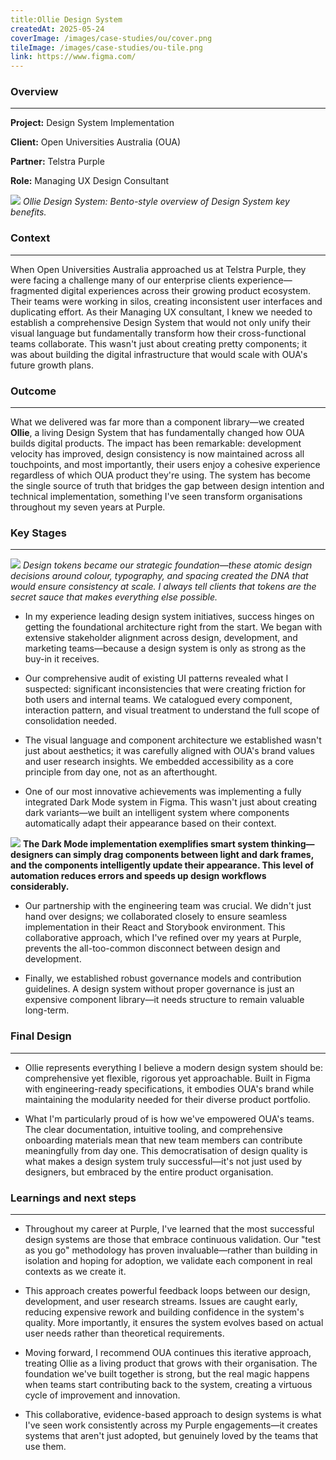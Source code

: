 ```yaml
---
title:Ollie Design System
createdAt: 2025-05-24
coverImage: /images/case-studies/ou/cover.png
tileImage: /images/case-studies/ou-tile.png
link: https://www.figma.com/
---
```


### Overview
---

**Project:** Design System Implementation

**Client:** Open Universities Australia (OUA)

**Partner:** Telstra Purple

**Role:** Managing UX Design Consultant

![](/images/case-studies/ou/OU-Bento.png)
*Ollie Design System: Bento-style overview of Design System key benefits.*

### Context
---
When Open Universities Australia approached us at Telstra Purple, they were facing a challenge many of our enterprise clients experience—fragmented digital experiences across their growing product ecosystem. Their teams were working in silos, creating inconsistent user interfaces and duplicating effort. As their Managing UX consultant, I knew we needed to establish a comprehensive Design System that would not only unify their visual language but fundamentally transform how their cross-functional teams collaborate. This wasn't just about creating pretty components; it was about building the digital infrastructure that would scale with OUA's future growth plans.

### Outcome
---
What we delivered was far more than a component library—we created **Ollie**, a living Design System that has fundamentally changed how OUA builds digital products. The impact has been remarkable: development velocity has improved, design consistency is now maintained across all touchpoints, and most importantly, their users enjoy a cohesive experience regardless of which OUA product they're using. The system has become the single source of truth that bridges the gap between design intention and technical implementation, something I've seen transform organisations throughout my seven years at Purple.
  

### Key Stages
---

![](/images/case-studies/ou/OU-Test-Image2.png)
*Design tokens became our strategic foundation—these atomic design decisions around colour, typography, and spacing created the DNA that would ensure consistency at scale. I always tell clients that tokens are the secret sauce that makes everything else possible.*




- In my experience leading design system initiatives, success hinges on getting the foundational architecture right from the start. We began with extensive stakeholder alignment across design, development, and marketing teams—because a design system is only as strong as the buy-in it receives.


- Our comprehensive audit of existing UI patterns revealed what I suspected: significant inconsistencies that were creating friction for both users and internal teams. We catalogued every component, interaction pattern, and visual treatment to understand the full scope of consolidation needed.

- The visual language and component architecture we established wasn't just about aesthetics; it was carefully aligned with OUA's brand values and user research insights. We embedded accessibility as a core principle from day one, not as an afterthought.


- One of our most innovative achievements was implementing a fully integrated Dark Mode system in Figma. This wasn't just about creating dark variants—we built an intelligent system where components automatically adapt their appearance based on their context.

![](/images/case-studies/ou/OU-Bento.gif)
**The Dark Mode implementation exemplifies smart system thinking—designers can simply drag components between light and dark frames, and the components intelligently update their appearance. This level of automation reduces errors and speeds up design workflows considerably.**  

- Our partnership with the engineering team was crucial. We didn't just hand over designs; we collaborated closely to ensure seamless implementation in their React and Storybook environment. This collaborative approach, which I've refined over my years at Purple, prevents the all-too-common disconnect between design and development.

- Finally, we established robust governance models and contribution guidelines. A design system without proper governance is just an expensive component library—it needs structure to remain valuable long-term.

  
### Final Design
---
- Ollie represents everything I believe a modern design system should be: comprehensive yet flexible, rigorous yet approachable. Built in Figma with engineering-ready specifications, it embodies OUA's brand while maintaining the modularity needed for their diverse product portfolio.

- What I'm particularly proud of is how we've empowered OUA's teams. The clear documentation, intuitive tooling, and comprehensive onboarding materials mean that new team members can contribute meaningfully from day one. This democratisation of design quality is what makes a design system truly successful—it's not just used by designers, but embraced by the entire product organisation.

### Learnings and next steps
---
- Throughout my career at Purple, I've learned that the most successful design systems are those that embrace continuous validation. Our "test as you go" methodology has proven invaluable—rather than building in isolation and hoping for adoption, we validate each component in real contexts as we create it.

- This approach creates powerful feedback loops between our design, development, and user research streams. Issues are caught early, reducing expensive rework and building confidence in the system's quality. More importantly, it ensures the system evolves based on actual user needs rather than theoretical requirements.

- Moving forward, I recommend OUA continues this iterative approach, treating Ollie as a living product that grows with their organisation. The foundation we've built together is strong, but the real magic happens when teams start contributing back to the system, creating a virtuous cycle of improvement and innovation.

- This collaborative, evidence-based approach to design systems is what I've seen work consistently across my Purple engagements—it creates systems that aren't just adopted, but genuinely loved by the teams that use them.